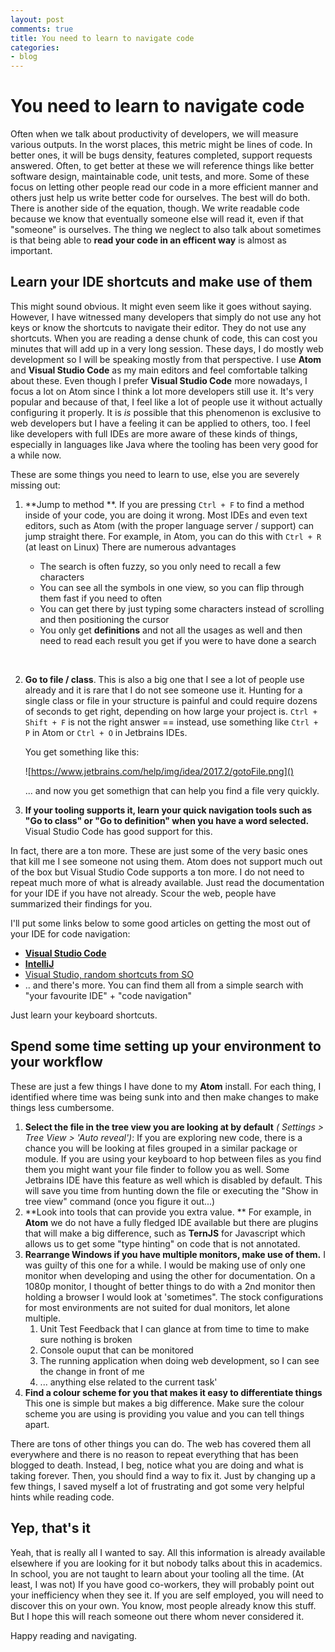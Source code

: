 ```yaml
---
layout: post
comments: true
title: You need to learn to navigate code
categories:
- blog
---
```


# You need to learn to navigate code

Often when we talk about productivity of developers, we will measure various outputs. In the worst places, this metric might be lines of code. In better ones, it will be bugs density, features completed, support requests answered. Often, to get better at these we will reference things like better software design, maintainable code, unit tests,  and more. Some of these focus on letting other people read our code in a more efficient manner and others just help us write better code for ourselves. The best will do both. There is another side of the equation, though.  We write readable code because we know that eventually someone else will read it, even if that "someone" is ourselves.  The thing we neglect to also talk about sometimes is that being able to **read your code in an efficent way** is almost as important.

## Learn your IDE shortcuts and make use of them

This might sound obvious. It might even seem like it goes without saying.  However, I have witnessed many developers that simply do not use any hot keys or know the shortcuts to navigate their editor. They do not use any shortcuts. When you are reading a dense chunk of code, this can cost you minutes that will add up in a very long session. These days, I do mostly web development so I will be speaking mostly from that perspective. I use **Atom** and **Visual Studio Code** as my main editors  and feel comfortable talking about these. Even though I prefer **Visual Studio Code** more nowadays, I focus a lot on Atom since I think a lot more developers still use it. It's very popular and because of that, I feel like a lot of people use it without actually configuring it properly.  It is *is* possible that this phenomenon is exclusive to web developers but I have a feeling it can be applied to others, too. I feel like developers with full IDEs are more aware of these kinds of things, especially in languages like Java where the tooling has been very good for a while now.

These are some things you need to learn to use, else you are severely missing out:

1. **Jump to method **. If you are pressing `Ctrl + F` to find a method inside of your code, you are doing it wrong. Most IDEs and even text editors, such as Atom (with the proper language server / support) can jump straight there. For example, in Atom, you can do this with `Ctrl + R` (at least on Linux) There are numerous advantages

   * The search is often fuzzy, so you only need to recall a few characters
   * You can see all the symbols in one view, so you can flip through them fast if you need to often
   * You can get there by just typing some characters instead of scrolling and then positioning the cursor
   * You only get **definitions** and not all the usages as well and then need to read each result you get if you were to have done a search

   ​

2. **Go to file / class**. This is also a big one that I see a lot of people use already and it is rare that I do not see someone use it. Hunting for a single class or file in your structure is painful and could require dozens of seconds to get right, depending on how large your project is. `Ctrl + Shift + F` is not the right answer ==  instead, use something like `Ctrl + P` in Atom or `Ctrl + O` in Jetbrains IDEs. 

   You get something like this:

   ![https://www.jetbrains.com/help/img/idea/2017.2/gotoFile.png]()

   ... and now you get somethign that can help you find a file very quickly.

3. **If your tooling supports it, learn your quick navigation tools such as "Go to class" or "Go to definition" when you have a word selected.** Visual Studio Code has good support for this.

In fact, there are a ton more. These are just some of the very basic ones that kill me I see someone not using them. Atom does not support much out of the box but Visual Studio Code supports a ton more. I do not need to repeat much more of what is already available. Just read the documentation for your IDE if you have not already. Scour the web, people have summarized their findings for you.

I'll put some links below to some good articles on getting the most out of your IDE for code navigation:

* **[Visual Studio Code](https://code.visualstudio.com/docs/editor/editingevolved )** 
* **[IntelliJ](https://www.jetbrains.com/help/idea/navigating-through-the-source-code.html)** 
* [Visual Studio, random shortcuts from SO](https://stackoverflow.com/questions/1888161/navigating-through-code-with-keyboard-shortcuts)
* .. and there's more. You can find them all from a simple search with "your favourite IDE" + "code navigation"

Just learn your keyboard shortcuts.

## Spend some time setting up your environment to your workflow

These are just a few things I have done to my **Atom** install. For each thing, I identified where time was being sunk into and then make changes to make things less cumbersome.

1. **Select the file in the tree view you are looking at by default** *( Settings > Tree View > 'Auto reveal')*: If you are exploring new code, there is a chance you will be looking at files grouped in a similar package or module. If you are using your keyboard to hop between files as you find them you  might want your file finder to follow you as well. Some Jetbrains IDE have this feature as well which is disabled by default. This will save you time from hunting down the file or executing the "Show in tree view" command (once you figure it out...)
2. **Look into tools that can provide you extra value. ** For example, in **Atom**   we do not have a fully fledged IDE available but there are plugins that will make a big difference, such as **TernJS** for Javascript which allows us to get some "type hinting" on code that is not annotated. 
3. **Rearrange Windows if you have multiple monitors, make use of them.**  I was guilty of this one for a while. I would be making use of only one monitor when developing and using the other for documentation. On a 1080p monitor, I thought of better things to do with a 2nd monitor then holding a browser I would look at 'sometimes". The stock configurations for most environments are not suited for dual monitors, let alone multiple.
   1. Unit Test Feedback that I can glance at from time to time to make sure nothing is broken
   2. Console ouput that can be monitored
   3. The running application when doing web development, so I can see the change in front of me
   4. ... anything else related to the current task'
      ​
4. **Find a colour scheme for you that makes it easy to differentiate things** This one is simple but makes a big difference. Make sure the colour scheme you are using is providing you value and you can tell things apart.

There are tons of other things you can do. The web has covered them all everywhere and there is no reason to repeat everything that has been blogged to death. Instead, I beg, notice what you are doing and what is taking forever. Then, you should find a way to fix it. Just by changing up a few things, I saved myself a lot of frustrating and got some very helpful hints while reading code.

## Yep, that's it

Yeah, that is really all I wanted to say. All this information is already available elsewhere if you are looking for it but nobody talks about this in academics. In school, you are not taught to learn about your tooling all the time. (At least, I was not) If you have good co-workers, they will probably point out your inefficiency when they see it. If you are self employed, you will need to discover this on your own. You know, most people already know this stuff. But I hope this will reach someone out there whom never considered it.

Happy reading and navigating.